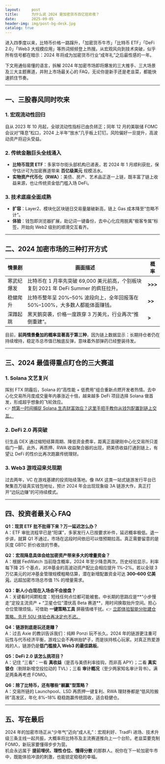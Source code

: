 ```yaml
---
layout:     post
title:      为什么说 2024 是加密货币百亿狂欢夜？
date:       2025-09-05
header-img: img/post-bg-desk.jpg
catalog: true
---
```


进入四季度以来，比特币价格一路蹿升，「加密货币牛市」「比特币 ETF」「DeFi 2.0」「Web3 大规模应用」等热词频频登上热搜。从宏观风向到技术突破，似乎所有信号都在暗示：2024 年将成为加密货币行业“成年礼”之后最性感的一年。

下文用通俗易懂的语言，拆解 2024 年加密市场即将爆发的三大推手、三大场景及三大主题赛道，并附上市场最关心的 FAQ，无论你是新手还是老韭菜，都能快速抓住节奏。

---

## 一、三股春风同时吹来

### 1. 宏观流动性回归
自从 2023 年 10 月起，全球流动性指标已由负转正；同年 12 月的美联储 FOMC 会议对“降息”松口，2024 上半年“放水”几乎板上钉钉。风险偏好一旦提升，高波动资产将迎头受益。

### 2. 传统金融巨头全线涌入
- **比特币现货 ETF**：多家华尔街头部机构已递表，若 2024 年 1 月顺利获批，保守估计可为加密赛道带来 **百亿级美元** 规模活水。
- **实物资产代币化（RWA）**：美债、房产、艺术品正逐一上链，既丰富了链上收益来源，也让传统资金低门槛入场 DeFi。

### 3. 技术底座全面成熟
- **扩容**：Layer2、模块化区块链日交易量屡破新高，链上 Gas 成本降至“忽略不计”。
- **体验**：钱包即浏览器扩展，助记词一键备份，去中心化应用脱离“极客专属”标签，开始向 Web2 级别的顺滑交互看齐。

---

## 二、2024 加密市场的三种打开方式

| 情景剧 | 画面描述 | 概率 |
|---|---|---|
| 寒武纪爆发 | 比特币在 1 月率先突破 69,000 美元前高，个别板块复刻 2021 年 DeFi Summer 的疯狂拉升。 | **>>>** |
| 稳健爬升 | 比特币整年呈 20%–50% 波段向上，全年回报落在 50%–100%，大多数人都能体面赚钱。 | **>>** |
| 深蹲起跳 | 黑天鹅突袭，价格一度跌穿 3 万美元，行业再次“推倒重建”。 | **>** |

目前，**前两情景叠加的概率显著高于第三种**，因为链上数据显示：长期持仓者仍在持续增持，稳定币总市值已触底反弹，意味着外部弹药已经整装待发。

---

## 三、2024 最值得重点盯仓的三大赛道

### 1. Solana 文艺复兴
挥别 FTX 阴霾后，Solana 的“高性能 + 低费用”组合重新点燃开发者热情。去中心化交易所月度成交量年内暴涨近十倍，越来越多 DeFi 项目选择 Solana 做首发，形成超乎想象的飞轮效应。  
👉 [想第一时间捕捉 Solana 生态财富效应？这里手把手教你从钱包配置到链上交互。](https://okxdog.com/)

### 2. DeFi 2.0 再突破
衍生品 DEX 通过缩短结算周期、降低资金费率，距离正面硬刚中心化交易所只差临门一脚。此外，再质押、RWA 收益聚合器的出现，把美债收益打通到链上，有望让 DeFi 的性价比再次跑赢传统理财。

### 3. Web3 游戏迎来兑现期
过去两年，VC 在游戏基建的投资陆续落地。像 IMX 这类一站式链游发行平台已聚集百万级真实钱包地址，预计 2024 年会出现现象级 3A 链游大作，真正打开“边玩边赚”的可持续模式。

---

## 四、投资者最关心 FAQ

**Q1：现货 ETF 批不批得下来？万一延迟怎么办？**  
A：ETF 审批流程早已是“阳谋”，多家发行人已按要求补件，延迟概率极低。退一步讲，就算 Q1 不通过，市场在这段时间依旧可以借预期拉高。真正需要留意的是灰度 GBTC 折价收敛的节奏。

**Q2：宏观降息具体会给加密资产带来多大的增量资金？**  
A：根据 FedWatch 当前隐含概率，2024 年至少降息两次。历史经验显示，利率每下降 25 个基点，对冲基金的高波动资产配比会相应提升 1%–2%。若以全球 3 万亿美元的对冲基金管理规模粗略估算，潜在新增配置资金可达 **300–600 亿美元**，远超加密市场总市值 1% 的增量需求。

**Q3：新人小白现在入场会不会接盘？**  
A：关键看时间颗粒度：短线任何点位都可能被套。中长期的思路应是**“小步慢走”定投主流资产 + “卫星仓位”潜伏高 Beta 赛道**，用时间换取抬升空间。担心仓位管理烦恼，可借助 **一键策略工具** 屏蔽情绪干扰。👉 [立即体验智能分批建仓策略，先开 50U 体验仓再决定也不迟。](https://okxdog.com/)

**Q4：链游到底是玩还是赚？**  
A：过去 Axie 的教训告诉我们：纯粹 Ponzi 玩不长久。2024 年的链游更注重可玩性与代币经济平衡，游戏公会不再哄抬铲子，而是扶持核心玩家。对真正热爱游戏的人，链游仍是**低门槛接入 Web3 的最佳跳板**。

**Q5：DeFi 2.0 该怎么挑项目？**  
A：记住 “三看”：一看 **真收益**（是否与美债利率挂钩，而非高 APY）；二看 **真实锁仓**（剔除新增空投拉动的 TVL）；三看 **审计概况**（至少两家知名审计背书）。满足两条再考虑 FOMO。

**Q6：除了比特币，还有哪些“躺赢”型策略？**  
A：交易所链的 Launchpool、LSD 再质押一键复利、RWA 理财券都是“低风险搬砖”高发区，年化 8%–18% 稳稳跑赢传统固收，适合稳健仓。

---

## 五、写在最后

2024 年的加密市场正从“少年气”迈向“成人礼”：宏观利好、TradFi 进场、技术升级三条主线一起共振，大概率将比特币及主流赛道推向上一个台阶。老韭菜要克制 FOMO，新玩家要懂得步步为营。  
机会永远属于 **提前埋伏、理性仓位、懂得分散** 的那群人。祝你在下一轮加密牛市中，既能体验冲浪的刺激，也能锁定稳稳的幸福。